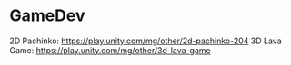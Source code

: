 # GameDev

2D Pachinko: https://play.unity.com/mg/other/2d-pachinko-204
3D Lava Game: https://play.unity.com/mg/other/3d-lava-game
